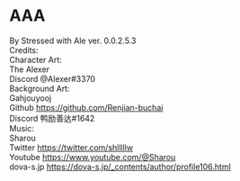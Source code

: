 # AAA
By Stressed with Ale
ver. 0.0.2.5.3 <br> 
Credits: <br>
  Character Art: <br>
  The Alexer <br>
    Discord @Alexer#3370 <br>
  Background Art: <br>
  Gahjouyooj <br>
    Github https://github.com/Renjian-buchai <br>
    Discord 鸭励善达#1642 <br>
  Music: <br>
  Sharou <br>
    Twitter https://twitter.com/shlllllw <br>
    Youtube https://www.youtube.com/@Sharou <br>
    dova-s.jp https://dova-s.jp/_contents/author/profile106.html <br>
